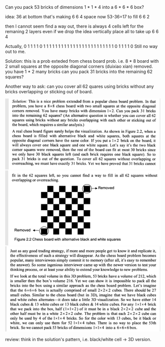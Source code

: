 Can you pack 53 bricks of dimensions 1 * 1 * 4 into a 6 * 6 * 6 box?

idea:
36 at bottom that's making 6 6 4 space
now
53-36=17 to fill 6 6 2

then I cannot seem find a way out, there is always 4 cells left for the remaning 2 layers
even if we drop the idea vertically place all to take up 6 6 4

Actually,
0 1 1 1 1 0
1 1 1 1 1 1
1 1 1 1 1 1
1 1 1 1 1 1
1 1 1 1 1 1
0 1 1 1 1 0
Still no way out to me.



Solution:
this is a prob exteded from chess board prob. 
i.e. 8 * 8 board with 2 small squares at the opposite diagonal corners (duixiao xian) removed.
you have 1 * 2 many bricks can you pack 31 bricks into the remaining 62 squares?

Another way to ask: can you cover all 62 quares using bricks without any bricks overlapping or sticking out of board.

![alt text](box_packing_1.PNG "Analysis")
![alt text](box_packing_2.PNG "Analysis")
![alt text](box_packing_3.PNG "Analysis")


review:
think in the solution's pattern, i.e. black/white cell -> 3D version.




